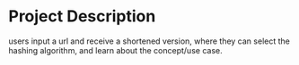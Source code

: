 
# Project Description

  users input a url and receive a shortened version, where they can select the hashing algorithm, and learn about the concept/use case.
  